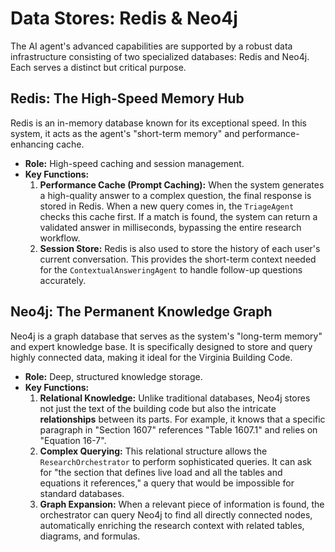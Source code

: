 # Data Stores: Redis & Neo4j

The AI agent's advanced capabilities are supported by a robust data infrastructure consisting of two specialized databases: Redis and Neo4j. Each serves a distinct but critical purpose.

## Redis: The High-Speed Memory Hub

Redis is an in-memory database known for its exceptional speed. In this system, it acts as the agent's "short-term memory" and performance-enhancing cache.

*   **Role:** High-speed caching and session management.
*   **Key Functions:**
    1.  **Performance Cache (Prompt Caching):** When the system generates a high-quality answer to a complex question, the final response is stored in Redis. When a new query comes in, the `TriageAgent` checks this cache first. If a match is found, the system can return a validated answer in milliseconds, bypassing the entire research workflow.
    2.  **Session Store:** Redis is also used to store the history of each user's current conversation. This provides the short-term context needed for the `ContextualAnsweringAgent` to handle follow-up questions accurately.

## Neo4j: The Permanent Knowledge Graph

Neo4j is a graph database that serves as the system's "long-term memory" and expert knowledge base. It is specifically designed to store and query highly connected data, making it ideal for the Virginia Building Code.

*   **Role:** Deep, structured knowledge storage.
*   **Key Functions:**
    1.  **Relational Knowledge:** Unlike traditional databases, Neo4j stores not just the text of the building code but also the intricate **relationships** between its parts. For example, it knows that a specific paragraph in "Section 1607" references "Table 1607.1" and relies on "Equation 16-7".
    2.  **Complex Querying:** This relational structure allows the `ResearchOrchestrator` to perform sophisticated queries. It can ask for "the section that defines live load and all the tables and equations it references," a query that would be impossible for standard databases.
    3.  **Graph Expansion:** When a relevant piece of information is found, the orchestrator can query Neo4j to find all directly connected nodes, automatically enriching the research context with related tables, diagrams, and formulas. 